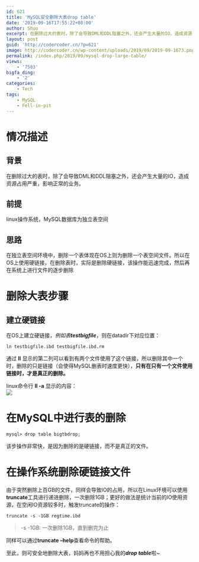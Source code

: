 ```yaml
---
id: 621
title: 'MySQL安全删除大表drop table'
date: '2019-09-16T17:55:22+08:00'
author: Shuo
excerpt: 在删除过大的表时，除了会导致DML和DDL阻塞之外，还会产生大量的IO，造成资源占用严重，影响正常的业务。所以在生产环境中，我们需要将删除的过程影响降到最低。
layout: post
guid: 'http://codercoder.cn/?p=621'
image: http://codercoder.cn/wp-content/uploads/2019/09/2019-09-1673.png
permalink: /index.php/2019/09/mysql-drop-large-table/
views:
    - '7503'
bigfa_ding:
    - '2'
categories:
    - Tech
tags:
    - MySQL
    - Fell-in-pit
---
```


# 情况描述

## 背景

 在删除过大的表时，除了会导致DML和DDL阻塞之外，还会产生大量的IO，造成资源占用严重，影响正常的业务。

## 前提

 linux操作系统，MySQL数据库为独立表空间

## 思路

 在独立表空间环境中，删除一个表体现在OS上则为删除一个表空间文件。所以在OS上使用硬链接，在删除表时，实际是删除硬链接，该操作能迅速完成，然后再在系统上进行文件的逐步删除

# 删除大表步骤

## 建立硬链接

在OS上建立硬链接，*例如表**testbigfile***，则在datadir下对应位置：

```
ln testbigfile.ibd testbigfile.ibd.rm

```

 通过 **ll** 显示的第二列可以看到有两个文件使用了这个链接，所以删除其中一个时，删除的只是链接（会使得MySQL删表时速度更快），**只有在只有一个文件使用链接时，才是真正的删除。**

linux命令行 **ll -a** 显示的内容：  
[![](http://codercoder.cn/wp-content/uploads/2019/09/2019-09-1673.png)](http://codercoder.cn/wp-content/uploads/2019/09/2019-09-1673.png)

# 在MySQL中进行表的删除

```
mysql> drop table bigtbdrop;

```

该步操作非常快，是因为删除的是硬链接，而不是真正的文件。

# 在操作系统删除硬链接文件

 由于突然删除上百GB的文件，同样会导致IO的占用，所以在Linux环境可以使用**truncate**工具进行递进删除，一次删除1GB；更好的做法是统计当前的IO使用资源，在空闲IO资源较多时，触发truncate的操作：

```
truncate -s -1GB regtime.ibd

```

> -s -1GB: 一次删除1GB，直到删完为止

同样可以通过**truncate –help**查看命令的帮助。

至此，则可安全地删除大表，妈妈再也不用担心我的***drop table***啦~